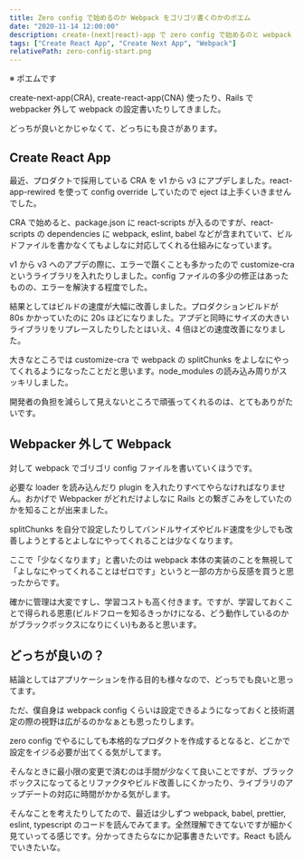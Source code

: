 ```yaml
---
title: Zero config で始めるのか Webpack をゴリゴリ書くのかのポエム
date: "2020-11-14 12:00:00"
description: create-(next|react)-app で zero config で始めるのと webpack ですべて設定を記述するのはどちらが良いのか疑問に思ったので残しておく。どちらじゃないとダメってことを言いたいわけではない
tags: ["Create React App", "Create Next App", "Webpack"]
relativePath: zero-config-start.png
---
```


※ ポエムです

create-next-app(CRA), create-react-app(CNA) 使ったり、Rails で webpacker 外して webpack の設定書いたりしてきました。

どっちが良いとかじゃなくて、どっちにも良さがあります。

## Create React App

最近、プロダクトで採用している CRA を v1 から v3 にアプデしました。react-app-rewired を使って config override していたので eject は上手くいきませんでした。

CRA で始めると、package.json に react-scripts が入るのですが、react-scripts の dependencies に webpack, eslint, babel などが含まれていて、ビルドファイルを書かなくてもよしなに対応してくれる仕組みになっています。

v1 から v3 へのアプデの際に、エラーで躓くことも多かったので customize-cra というライブラリを入れたりしました。config ファイルの多少の修正はあったものの、エラーを解決する程度でした。

結果としてはビルドの速度が大幅に改善しました。プロダクションビルドが 80s かかっていたのに 20s ほどになりました。アプデと同時にサイズの大きいライブラリをリプレースしたりしたとはいえ、4 倍ほどの速度改善になりました。

大きなところでは customize-cra で webpack の splitChunks をよしなにやってくれるようになったことだと思います。node_modules の読み込み周りがスッキリしました。

開発者の負担を減らして見えないところで頑張ってくれるのは、とてもありがたいです。

## Webpacker 外して Webpack

対して webpack でゴリゴリ config ファイルを書いていくほうです。

必要な loader を読み込んだり plugin を入れたりすべてやらなければなりません。おかげで Webpacker がどれだけよしなに Rails との繋ぎこみをしていたのかを知ることが出来ました。

splitChunks を自分で設定したりしてバンドルサイズやビルド速度を少しでも改善しようとするとよしなにやってくれることは少なくなります。

ここで「少なくなります」と書いたのは webpack 本体の実装のことを無視して「よしなにやってくれることはゼロです」というと一部の方から反感を買うと思ったからです。

確かに管理は大変ですし、学習コストも高く付きます。ですが、学習しておくことで得られる恩恵(ビルドフローを知るきっかけになる、どう動作しているのかがブラックボックスになりにくい)もあると思います。

## どっちが良いの？

結論としてはアプリケーションを作る目的も様々なので、どっちでも良いと思ってます。

ただ、僕自身は webpack config くらいは設定できるようになっておくと技術選定の際の視野は広がるのかなぁとも思ったりします。

zero config でやるにしても本格的なプロダクトを作成するとなると、どこかで設定をイジる必要が出てくる気がしてます。

そんなときに最小限の変更で済むのは手間が少なくて良いことですが、ブラックボックスになってるとリファクタやビルド改善しにくかったり、ライブラリのアップデートの対応に時間がかかる気がします。

そんなことを考えたりしてたので、最近は少しずつ webpack, babel, prettier, eslint, typescript のコードを読んでみてます。全然理解できてないですが細かく見ていってる感じです。分かってきたらなにか記事書きたいです。React も読んでいきたいな。
